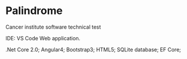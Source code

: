 # Palindrome
Cancer institute software technical test

IDE: VS Code
Web application.


.Net Core 2.0;
Angular4;
Bootstrap3;
HTML5;
SQLite database;
EF Core;

